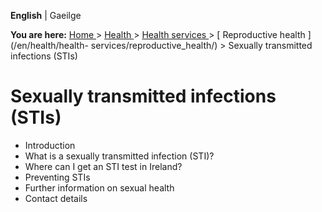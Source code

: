 **English** |  Gaeilge 

**You are here:** [ Home ](/en/) > [ Health ](/en/health/) > [ Health services
](/en/health/health-services/) > [ Reproductive health ](/en/health/health-
services/reproductive_health/) > Sexually transmitted infections (STIs)

#  Sexually transmitted infections (STIs)

  * Introduction 
  * What is a sexually transmitted infection (STI)? 
  * Where can I get an STI test in Ireland? 
  * Preventing STIs 
  * Further information on sexual health 
  * Contact details 
